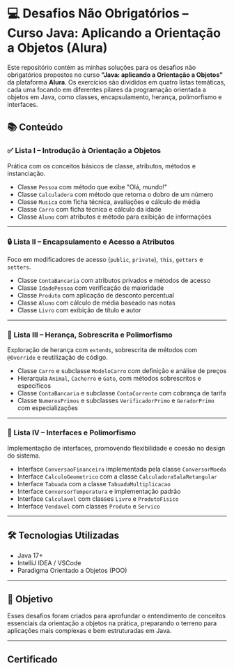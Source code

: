# 💻 Desafios Não Obrigatórios – Curso Java: Aplicando a Orientação a Objetos (Alura)

Este repositório contém as minhas soluções para os desafios não obrigatórios propostos no curso **"Java: aplicando a Orientação a Objetos"** da plataforma **Alura**. Os exercícios são divididos em quatro listas temáticas, cada uma focando em diferentes pilares da programação orientada a objetos em Java, como classes, encapsulamento, herança, polimorfismo e interfaces.

## 📚 Conteúdo

### ✅ Lista I – Introdução à Orientação a Objetos

Prática com os conceitos básicos de classe, atributos, métodos e instanciação.

- Classe `Pessoa` com método que exibe "Olá, mundo!"
- Classe `Calculadora` com método que retorna o dobro de um número
- Classe `Musica` com ficha técnica, avaliações e cálculo de média
- Classe `Carro` com ficha técnica e cálculo da idade
- Classe `Aluno` com atributos e método para exibição de informações

---

### 🔒 Lista II – Encapsulamento e Acesso a Atributos

Foco em modificadores de acesso (`public`, `private`), `this`, `getters` e `setters`.

- Classe `ContaBancaria` com atributos privados e métodos de acesso
- Classe `IdadePessoa` com verificação de maioridade
- Classe `Produto` com aplicação de desconto percentual
- Classe `Aluno` com cálculo de média baseado nas notas
- Classe `Livro` com exibição de título e autor

---

### 🧬 Lista III – Herança, Sobrescrita e Polimorfismo

Exploração de herança com `extends`, sobrescrita de métodos com `@Override` e reutilização de código.

- Classe `Carro` e subclasse `ModeloCarro` com definição e análise de preços
- Hierarquia `Animal`, `Cachorro` e `Gato`, com métodos sobrescritos e específicos
- Classe `ContaBancaria` e subclasse `ContaCorrente` com cobrança de tarifa
- Classe `NumerosPrimos` e subclasses `VerificadorPrimo` e `GeradorPrimo` com especializações

---

### 🔌 Lista IV – Interfaces e Polimorfismo

Implementação de interfaces, promovendo flexibilidade e coesão no design do sistema.

- Interface `ConversaoFinanceira` implementada pela classe `ConversorMoeda`
- Interface `CalculoGeometrico` com a classe `CalculadoraSalaRetangular`
- Interface `Tabuada` com a classe `TabuadaMultiplicacao`
- Interface `ConversorTemperatura` e implementação padrão
- Interface `Calculavel` com classes `Livro` e `ProdutoFisico`
- Interface `Vendavel` com classes `Produto` e `Servico`

---

## 🛠️ Tecnologias Utilizadas

- Java 17+
- IntelliJ IDEA / VSCode
- Paradigma Orientado a Objetos (POO)

---

## 🎯 Objetivo

Esses desafios foram criados para aprofundar o entendimento de conceitos essenciais da orientação a objetos na prática, preparando o terreno para aplicações mais complexas e bem estruturadas em Java.

---

## Certificado

